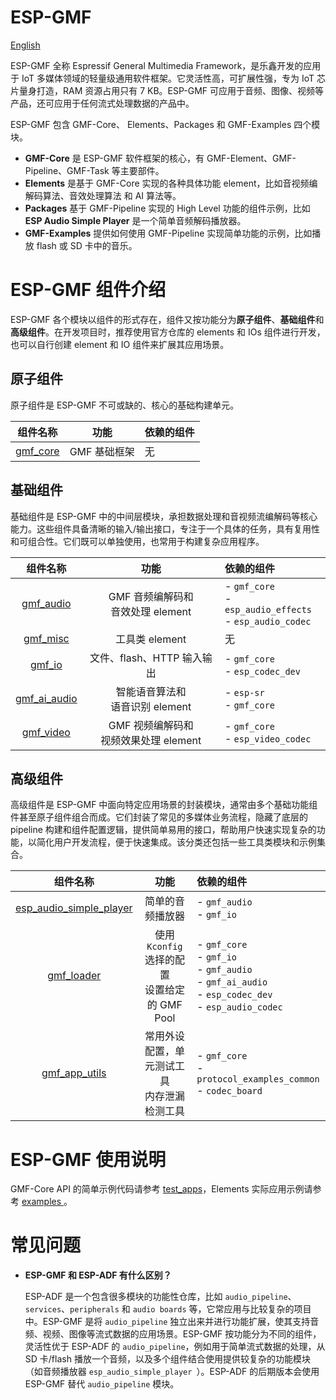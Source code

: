 # ESP-GMF
[English](./README.md)

ESP-GMF 全称 Espressif General Multimedia Framework，是乐鑫开发的应用于 IoT 多媒体领域的轻量级通用软件框架。它灵活性高，可扩展性强，专为 IoT 芯片量身打造，RAM 资源占用只有 7 KB。ESP-GMF 可应用于音频、图像、视频等产品，还可应用于任何流式处理数据的产品中。

ESP-GMF 包含 GMF-Core、 Elements、Packages 和 GMF-Examples 四个模块。

- **GMF-Core** 是 ESP-GMF 软件框架的核心，有 GMF-Element、GMF-Pipeline、GMF-Task 等主要部件。
- **Elements** 是基于 GMF-Core 实现的各种具体功能 element，比如音视频编解码算法、音效处理算法 和 AI 算法等。
- **Packages** 基于 GMF-Pipeline 实现的 High Level 功能的组件示例，比如 **ESP Audio Simple Player** 是一个简单音频解码播放器。
- **GMF-Examples** 提供如何使用 GMF-Pipeline 实现简单功能的示例，比如播放 flash 或 SD 卡中的音乐。

# ESP-GMF 组件介绍

ESP-GMF 各个模块以组件的形式存在，组件又按功能分为**原子组件**、**基础组件**和**高级组件**。在开发项目时，推荐使用官方仓库的 elements 和 IOs 组件进行开发，也可以自行创建 element 和 IO 组件来扩展其应用场景。

## 原子组件

原子组件是 ESP-GMF 不可或缺的、核心的基础构建单元。

|  组件名称 |  功能 | 依赖的组件  |
| :------------: | :------------:|:------------ |
|  [gmf_core](./gmf_core) | GMF 基础框架  |  无 |

## 基础组件

基础组件是 ESP-GMF 中的中间层模块，承担数据处理和音视频流编解码等核心能力。这些组件具备清晰的输入/输出接口，专注于一个具体的任务，具有复用性和可组合性。它们既可以单独使用，也常用于构建复杂应用程序。

|  组件名称 |  功能 | 依赖的组件  |
| :------------: | :------------:|:------------ |
|  [gmf_audio](./elements/gmf_audio) | GMF 音频编解码和<br>音效处理 element  | - `gmf_core`<br>- `esp_audio_effects`<br> - `esp_audio_codec` |
|  [gmf_misc](./elements/gmf_misc) | 工具类 element   | 无  |
|  [gmf_io](./elements/gmf_io) | 文件、flash、HTTP 输入输出  | - `gmf_core`<br>- `esp_codec_dev`  |
|  [gmf_ai_audio](./elements/gmf_ai_audio) | 智能语音算法和<br>语音识别 element | - `esp-sr`<br>- `gmf_core` |
|  [gmf_video](./elements/gmf_video) | GMF 视频编解码和<br>视频效果处理 element  | - `gmf_core`<br>- `esp_video_codec` |

## 高级组件

高级组件是 ESP-GMF 中面向特定应用场景的封装模块，通常由多个基础功能组件甚至原子组件组合而成。它们封装了常见的多媒体业务流程，隐藏了底层的 pipeline 构建和组件配置逻辑，提供简单易用的接口，帮助用户快速实现复杂的功能，以简化用户开发流程，便于快速集成。该分类还包括一些工具类模块和示例集合。

|  组件名称 |  功能 | 依赖的组件  |
| :------------: | :------------:|:------------ |
|  [esp_audio_simple_player](./packages/esp_audio_simple_player) | 简单的音频播放器 | - `gmf_audio`<br>- `gmf_io` |
|  [gmf_loader](./packages/gmf_loader) | 使用 `Kconfig` 选择的配置<br>设置给定的 GMF Pool | - `gmf_core`<br>- `gmf_io`<br>- `gmf_audio`<br>- `gmf_ai_audio`<br>- `esp_codec_dev`<br>- `esp_audio_codec` |
|  [gmf_app_utils](./packages/gmf_app_utils) | 常用外设配置，单元测试工具<br>内存泄漏检测工具 | - `gmf_core`<br>- `protocol_examples_common`<br>- `codec_board` |

# ESP-GMF 使用说明

GMF-Core API 的简单示例代码请参考 [test_apps](./gmf_core/test_apps/main/cases/gmf_pool_test.c)，Elements 实际应用示例请参考 [ examples ](./gmf_examples/basic_examples/)。

# 常见问题

- **ESP-GMF 和 ESP-ADF 有什么区别？**

  ESP-ADF 是一个包含很多模块的功能性仓库，比如 `audio_pipeline`、`services`、`peripherals` 和 `audio boards` 等，它常应用与比较复杂的项目中。ESP-GMF 是将 `audio_pipeline` 独立出来并进行功能扩展，使其支持音频、视频、图像等流式数据的应用场景。ESP-GMF 按功能分为不同的组件，灵活性优于 ESP-ADF 的 `audio_pipeline`，例如用于简单流式数据的处理，从 SD 卡/flash 播放一个音频，以及多个组件结合使用提供较复杂的功能模块（如音频播放器 `esp_audio_simple_player `）。ESP-ADF 的后期版本会使用 ESP-GMF 替代 `audio_pipeline` 模块。
